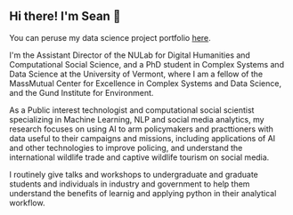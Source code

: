 ## Hi there! I'm Sean 👋

You can peruse my data science project portfolio [here](imseanpatrick.github.io).

I'm the Assistant Director of the NULab for Digital Humanities and Computational Social Science, and a PhD student in Complex Systems and Data Science at the University of Vermont, where I am a fellow of the MassMutual Center for Excellence in Complex Systems and Data Science, and the Gund Institute for Environment. 

As a Public interest technologist and computational social scientist specializing in Machine Learning, NLP and social media analytics, my research focuses on using AI to arm policymakers and practtioners with data useful to their campaigns and missions, including applications of AI and other technologies to improve policing, and understand the international wildlife trade and captive wildlife tourism on social media. 

I routinely give talks and workshops to undergraduate and graduate students and individuals in industry and government to help them understand the benefits of learnig and applying python in their analytical workflow. 
<!--
**Imseanpatrick/imseanpatrick** is a ✨ _special_ ✨ repository because its `README.md` (this file) appears on your GitHub profile.

Here are some ideas to get you started:

- 🔭 I’m currently working on ...
- 🌱 I’m currently learning ...
- 👯 I’m looking to collaborate on ...
- 🤔 I’m looking for help with ...
- 💬 Ask me about ...
- 📫 How to reach me: ...
- 😄 Pronouns: ...
- ⚡ Fun fact: ...
-->
